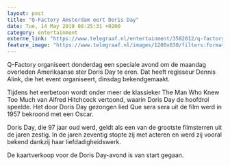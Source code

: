 ```yaml
---
layout: post
title: "Q-Factory Amsterdam eert Doris Day"
date: Tue, 14 May 2019 08:25:31 +0200
category: entertainment
externe_link: "https://www.telegraaf.nl/entertainment/3582012/q-factory-amsterdam-eert-doris-day"
feature_image: "https://www.telegraaf.nl/images/1200x630/filters:format(jpeg):quality(80)/cdn-kiosk-api.telegraaf.nl/16e1c14c-7611-11e9-85b5-0217670beecd.jpg"
---
```


<p class="intro">Q-Factory organiseert donderdag een speciale avond om de maandag overleden Amerikaanse ster Doris Day te eren. Dat heeft regisseur Dennis Alink, die het event organiseert, dinsdag bekendgemaakt.</p> <p>Tijdens het eerbetoon wordt onder meer de klassieker The Man Who Knew Too Much van Alfred Hitchcock vertoond, waarin Doris Day de hoofdrol speelde. Het door Doris Day gezongen lied Que sera sera uit de film werd in 1957 bekroond met een Oscar.</p><p>Doris Day, die 97 jaar oud werd, geldt als een van de grootste filmsterren uit de jaren zestig. In de jaren zeventig stopte zij met acteren en werd zij vooral bekend dankzij haar liefdadigheidswerk.</p><p>De kaartverkoop voor de Doris Day-avond is van start gegaan.</p>
